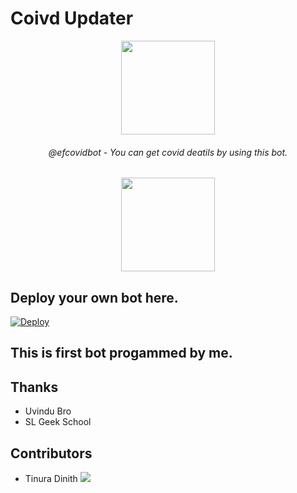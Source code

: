 # Coivd Updater

<p align="center"><a href="https://t.me/efnormbot"><img src="https://user-images.githubusercontent.com/87059430/131767843-67e59f30-45b0-4d08-87b7-4f238d68c993.png" width="150"></a></p>

<h6 align="center"> @efcovidbot - You can get covid deatils by using this bot. </h6>
 
<p align="center"> <a href=https://t.me/efcovidbot><img src="https://user-images.githubusercontent.com/87059430/129430712-ea56286d-e8c7-457f-b267-b4b38704f955.png" width="150"></a></p>

## Deploy your own bot here.
[![Deploy](https://www.herokucdn.com/deploy/button.svg)](https://heroku.com/deploy?template=https://github.com/TinuraD/EF-CovidBot.git)

## This is first bot progammed by me.

## Thanks
- Uvindu Bro
- SL Geek School

## Contributors

- Tinura Dinith <a href="https://github.com/TinuraD"><img src="https://img.shields.io/badge/TinuraD-107D8D?logo=github"></a>
